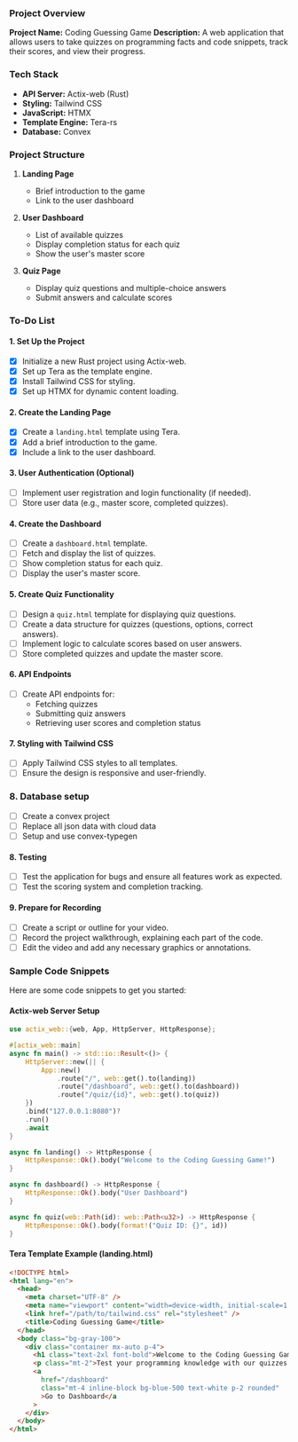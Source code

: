 ### Project Overview

**Project Name:** Coding Guessing Game
**Description:** A web application that allows users to take quizzes on programming facts and code snippets, track their scores, and view their progress.

### Tech Stack

- **API Server:** Actix-web (Rust)
- **Styling:** Tailwind CSS
- **JavaScript:** HTMX
- **Template Engine:** Tera-rs
- **Database:** Convex

### Project Structure

1. **Landing Page**

   - Brief introduction to the game
   - Link to the user dashboard

2. **User Dashboard**

   - List of available quizzes
   - Display completion status for each quiz
   - Show the user's master score

3. **Quiz Page**
   - Display quiz questions and multiple-choice answers
   - Submit answers and calculate scores

### To-Do List

#### 1. Set Up the Project

- [x] Initialize a new Rust project using Actix-web.
- [x] Set up Tera as the template engine.
- [x] Install Tailwind CSS for styling.
- [x] Set up HTMX for dynamic content loading.

#### 2. Create the Landing Page

- [x] Create a `landing.html` template using Tera.
- [x] Add a brief introduction to the game.
- [x] Include a link to the user dashboard.

#### 3. User Authentication (Optional)

- [ ] Implement user registration and login functionality (if needed).
- [ ] Store user data (e.g., master score, completed quizzes).

#### 4. Create the Dashboard

- [ ] Create a `dashboard.html` template.
- [ ] Fetch and display the list of quizzes.
- [ ] Show completion status for each quiz.
- [ ] Display the user's master score.

#### 5. Create Quiz Functionality

- [ ] Design a `quiz.html` template for displaying quiz questions.
- [ ] Create a data structure for quizzes (questions, options, correct answers).
- [ ] Implement logic to calculate scores based on user answers.
- [ ] Store completed quizzes and update the master score.

#### 6. API Endpoints

- [ ] Create API endpoints for:
  - Fetching quizzes
  - Submitting quiz answers
  - Retrieving user scores and completion status

#### 7. Styling with Tailwind CSS

- [ ] Apply Tailwind CSS styles to all templates.
- [ ] Ensure the design is responsive and user-friendly.

### 8. Database setup

- [ ] Create a convex project
- [ ] Replace all json data with cloud data
- [ ] Setup and use convex-typegen

#### 8. Testing

- [ ] Test the application for bugs and ensure all features work as expected.
- [ ] Test the scoring system and completion tracking.

#### 9. Prepare for Recording

- [ ] Create a script or outline for your video.
- [ ] Record the project walkthrough, explaining each part of the code.
- [ ] Edit the video and add any necessary graphics or annotations.

### Sample Code Snippets

Here are some code snippets to get you started:

#### Actix-web Server Setup

```rust
use actix_web::{web, App, HttpServer, HttpResponse};

#[actix_web::main]
async fn main() -> std::io::Result<()> {
    HttpServer::new(|| {
        App::new()
            .route("/", web::get().to(landing))
            .route("/dashboard", web::get().to(dashboard))
            .route("/quiz/{id}", web::get().to(quiz))
    })
    .bind("127.0.0.1:8080")?
    .run()
    .await
}

async fn landing() -> HttpResponse {
    HttpResponse::Ok().body("Welcome to the Coding Guessing Game!")
}

async fn dashboard() -> HttpResponse {
    HttpResponse::Ok().body("User Dashboard")
}

async fn quiz(web::Path(id): web::Path<u32>) -> HttpResponse {
    HttpResponse::Ok().body(format!("Quiz ID: {}", id))
}
```

#### Tera Template Example (landing.html)

```html
<!DOCTYPE html>
<html lang="en">
  <head>
    <meta charset="UTF-8" />
    <meta name="viewport" content="width=device-width, initial-scale=1.0" />
    <link href="/path/to/tailwind.css" rel="stylesheet" />
    <title>Coding Guessing Game</title>
  </head>
  <body class="bg-gray-100">
    <div class="container mx-auto p-4">
      <h1 class="text-2xl font-bold">Welcome to the Coding Guessing Game!</h1>
      <p class="mt-2">Test your programming knowledge with our quizzes.</p>
      <a
        href="/dashboard"
        class="mt-4 inline-block bg-blue-500 text-white p-2 rounded"
        >Go to Dashboard</a
      >
    </div>
  </body>
</html>
```
